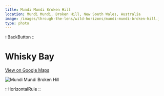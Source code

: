 ```yaml
---
title: Mundi Mundi Broken Hill
location: Mundi Mundi, Broken Hill, New South Wales, Australia
image: /images/through-the-lens/wild-horizons/mundi-mundi-broken-hill.jpg
type: photo
---
```


::BackButton
::

# Whisky Bay

<a href="https://www.google.com/maps/search/?api=1&query=Mundi+Mundi,+Broken+Hill,+New+South+Wales,+Australia" target="_blank" rel="noopener noreferrer">View on Google Maps</a>

![Mundi Mundi Broken Hill](/images/through-the-lens/wild-horizons/mundi-mundi-broken-hill.jpg)

<div class="mb-8"></div>

::HorizontalRule
::
